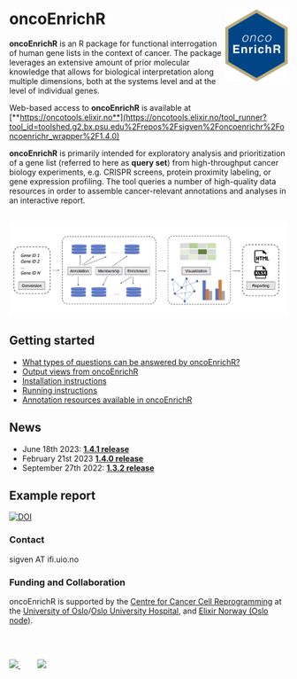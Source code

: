 # oncoEnrichR <a href="https://sigven.github.io/oncoEnrichR/"><img src="man/figures/logo.png" align="right" height="130" width="113"/></a>

**oncoEnrichR** is an R package for functional interrogation of human gene lists in the context of cancer. The package leverages an extensive amount of prior molecular knowledge that allows for biological interpretation along multiple dimensions, both at the systems level and at the level of individual genes.

Web-based access to **oncoEnrichR** is available at [**https://oncotools.elixir.no**](https://oncotools.elixir.no/tool_runner?tool_id=toolshed.g2.bx.psu.edu%2Frepos%2Fsigven%2Foncoenrichr%2Foncoenrichr_wrapper%2F1.4.0)

**oncoEnrichR** is primarily intended for exploratory analysis and prioritization of a gene list (referred to here as **query set**) from high-throughput cancer biology experiments, e.g. CRISPR screens, protein proximity labeling, or gene expression profiling. The tool queries a number of high-quality data resources in order to assemble cancer-relevant annotations and analyses in an interactive report.

<br>

<img src="man/figures/oncoenrichr_overview.png" align="center" border="0"/>

## Getting started

-   [What types of questions can be answered by oncoEnrichR?](https://sigven.github.io/oncoEnrichR/index.html#questions-adressed-by-oncoenrichr)
-   [Output views from oncoEnrichR](https://sigven.github.io/oncoEnrichR/articles/output.html)
-   [Installation instructions](https://sigven.github.io/oncoEnrichR/articles/installation.html)
-   [Running instructions](https://sigven.github.io/oncoEnrichR/articles/running.html)
-   [Annotation resources available in oncoEnrichR](https://sigven.github.io/oncoEnrichR/articles/annotation_resources.html)

## News

-   June 18th 2023: [**1.4.1 release**](https://sigven.github.io/oncoEnrichR/articles/CHANGELOG.html#version-1-4-1)
-   February 21st 2023 [**1.4.0 release**](https://sigven.github.io/oncoEnrichR/articles/CHANGELOG.html#version-1-4-0)
-   September 27th 2022: [**1.3.2 release**](https://sigven.github.io/oncoEnrichR/articles/CHANGELOG.html#version-1-3-2)

## Example report

<a href="https://doi.org/10.5281/zenodo.8051153"><img src="https://zenodo.org/badge/DOI/10.5281/zenodo.8051153.svg" alt="DOI"/></a>

### Contact

sigven AT ifi.uio.no

### Funding and Collaboration

oncoEnrichR is supported by the [Centre for Cancer Cell Reprogramming](https://www.med.uio.no/cancell/english/) at the [University of Oslo](https://www.uio.no)/[Oslo University Hospital](https://radium.no), and [Elixir Norway (Oslo node)](https://elixir.no/organization/organisation/elixir-uio).

<br> <br>

<p float="left">
  <a href="https://www.med.uio.no/cancell/english/">
     <img src="man/figures/can-cell.png" width="150" >
  </a>
  &nbsp;&nbsp;&nbsp;&nbsp;&nbsp;&nbsp;&nbsp;
  <a href="https://elixir.no/organization/organisation/elixir-uio">
     <img src="man/figures/elixir_norway.png" width="200" />
  </a>
</p>
